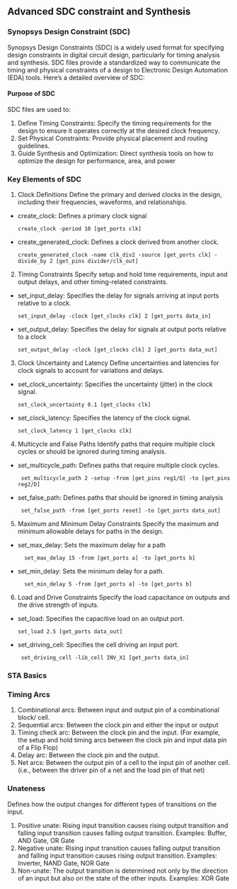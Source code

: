 ## Advanced SDC constraint and Synthesis 
### Synopsys Design Constraint (SDC) 
Synopsys Design Constraints (SDC) is a widely used format for specifying design constraints in digital circuit design, particularly for timing analysis and synthesis. SDC files provide a standardized way to communicate the timing and physical constraints of a design to Electronic Design Automation (EDA) tools. Here’s a detailed overview of SDC:
#### Purpose of SDC
SDC files are used to:

1. Define Timing Constraints: Specify the timing requirements for the design to ensure it operates correctly at the desired clock frequency.
2. Set Physical Constraints: Provide physical placement and routing guidelines.
3. Guide Synthesis and Optimization: Direct synthesis tools on how to optimize the design for performance, area, and power

### Key Elements of SDC
1. Clock Definitions
Define the primary and derived clocks in the design, including their frequencies, waveforms, and relationships.

* create_clock: Defines a primary clock signal

      create_clock -period 10 [get_ports clk]
  
* create_generated_clock: Defines a clock derived from another clock.
    
      create_generated_clock -name clk_div2 -source [get_ports clk] -divide_by 2 [get_pins divider/clk_out]

2. Timing Constraints
Specify setup and hold time requirements, input and output delays, and other timing-related constraints.

* set_input_delay: Specifies the delay for signals arriving at input ports relative to a clock.

      set_input_delay -clock [get_clocks clk] 2 [get_ports data_in]
  
* set_output_delay: Specifies the delay for signals at output ports relative to a clock

      set_output_delay -clock [get_clocks clk] 2 [get_ports data_out]

3. Clock Uncertainty and Latency
Define uncertainties and latencies for clock signals to account for variations and delays.

* set_clock_uncertainty: Specifies the uncertainty (jitter) in the clock signal.

      set_clock_uncertainty 0.1 [get_clocks clk]

* set_clock_latency: Specifies the latency of the clock signal.

      set_clock_latency 1 [get_clocks clk]

4. Multicycle and False Paths
Identify paths that require multiple clock cycles or should be ignored during timing analysis.

* set_multicycle_path: Defines paths that require multiple clock cycles.

       set_multicycle_path 2 -setup -from [get_pins reg1/Q] -to [get_pins reg2/D]

* set_false_path: Defines paths that should be ignored in timing analysis

       set_false_path -from [get_ports reset] -to [get_ports data_out]

5. Maximum and Minimum Delay Constraints
Specify the maximum and minimum allowable delays for paths in the design.

* set_max_delay: Sets the maximum delay for a path

        set_max_delay 15 -from [get_ports a] -to [get_ports b]

* set_min_delay: Sets the minimum delay for a path.

        set_min_delay 5 -from [get_ports a] -to [get_ports b]

6. Load and Drive Constraints
Specify the load capacitance on outputs and the drive strength of inputs.

* set_load: Specifies the capacitive load on an output port.

      set_load 2.5 [get_ports data_out]

* set_driving_cell: Specifies the cell driving an input port.

       set_driving_cell -lib_cell INV_X1 [get_ports data_in]



   
### STA Basics
### Timing Arcs 
1. Combinational arcs: Between input and output pin of a combinational block/ cell.
2. Sequential arcs: Between the clock pin and either the input or output
3. Timing check arc: Between the clock pin and the input. (For example, the setup and hold timing arcs between the clock pin and input data pin of a Flip Flop)
4. Delay arc: Between the clock pin and the output.
5. Net arcs: Between the output pin of a cell to the input pin of another cell. (i.e., between the driver pin of a net and the load pin of that net)

### Unateness
Defines how the output changes for different types of transitions on the input.

1. Positive unate: Rising input transition causes rising output transition and falling input transition causes falling output transition.
Examples: Buffer, AND Gate, OR Gate
2. Negative unate: Rising input transition causes falling output transition and falling input transition causes rising output transition.
Examples: Inverter, NAND Gate, NOR Gate
3. Non-unate: The output transition is determined not only by the direction of an input but also on the state of the other inputs.
Examples: XOR Gate
